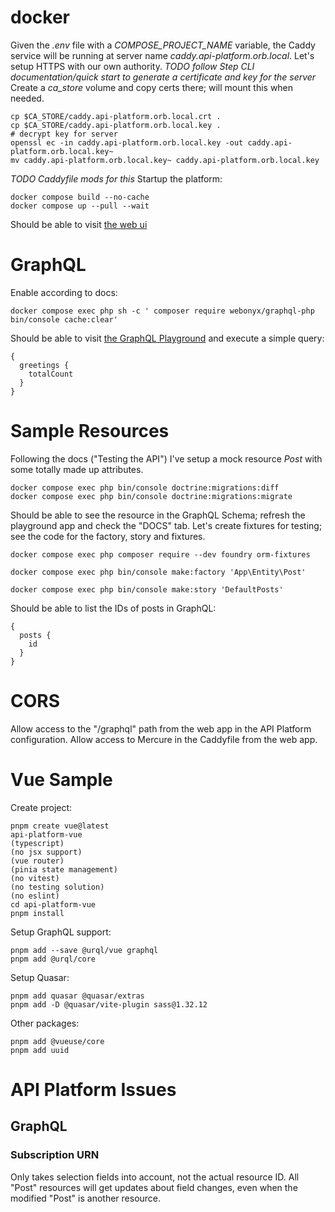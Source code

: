 # docker
Given the _.env_ file with a _COMPOSE_PROJECT_NAME_ variable, the Caddy service will be running at server name _caddy.api-platform.orb.local_. Let's setup HTTPS with our own authority.
*TODO follow Step CLI documentation/quick start to generate a certificate and key for the server*
Create a _ca_store_ volume and copy certs there; will mount this when needed.
```
cp $CA_STORE/caddy.api-platform.orb.local.crt .
cp $CA_STORE/caddy.api-platform.orb.local.key .
# decrypt key for server
openssl ec -in caddy.api-platform.orb.local.key -out caddy.api-platform.orb.local.key~
mv caddy.api-platform.orb.local.key~ caddy.api-platform.orb.local.key
```
*TODO Caddyfile mods for this*
Startup the platform:
```
docker compose build --no-cache
docker compose up --pull --wait
```
Should be able to visit [the web ui](https://caddy.api-platform.orb.local) 
# GraphQL
Enable according to docs:
```
docker compose exec php sh -c ' composer require webonyx/graphql-php bin/console cache:clear'
```
Should be able to visit [the GraphQL Playground](https://caddy.api-platform.orb.local/graphql/graphql_playground) and execute a simple query:
```
{
  greetings {
    totalCount
  }
}
```
# Sample Resources
Following the docs ("Testing the API") I've setup a mock resource _Post_ with some totally made up attributes.
```
docker compose exec php bin/console doctrine:migrations:diff
docker compose exec php bin/console doctrine:migrations:migrate
```
Should be able to see the resource in the GraphQL Schema; refresh the playground app and check the "DOCS" tab.
Let's create fixtures for testing; see the code for the factory, story and fixtures.
```
docker compose exec php composer require --dev foundry orm-fixtures
```
```
docker compose exec php bin/console make:factory 'App\Entity\Post'
```
```
docker compose exec php bin/console make:story 'DefaultPosts'
```
Should be able to list the IDs of posts in GraphQL:
```
{
  posts {
    id
  }
}
```
# CORS
Allow access to the "/graphql" path from the web app in the API Platform configuration. Allow access to Mercure in the Caddyfile from the web app.
# Vue Sample
Create project:
```
pnpm create vue@latest
api-platform-vue
(typescript)
(no jsx support)
(vue router)
(pinia state management)
(no vitest)
(no testing solution)
(no eslint)
cd api-platform-vue
pnpm install
```
Setup GraphQL support:
```
pnpm add --save @urql/vue graphql
pnpm add @urql/core
```
Setup Quasar:
```
pnpm add quasar @quasar/extras
pnpm add -D @quasar/vite-plugin sass@1.32.12
```
Other packages:
```
pnpm add @vueuse/core
pnpm add uuid
```
# API Platform Issues
## GraphQL
### Subscription URN
Only takes selection fields into account, not the actual resource ID. All "Post" resources will get updates about field changes, even when the modified "Post" is another resource.
